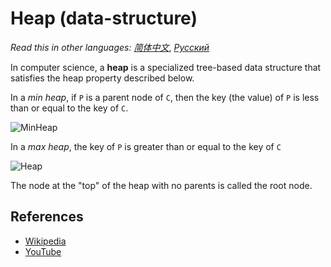 # Heap (data-structure)

_Read this in other languages:_
[_简体中文_](README.zh-CN.md),
[_Русский_](README.ru-RU.md)

In computer science, a **heap** is a specialized tree-based 
data structure that satisfies the heap property described
below.

In a *min heap*, if `P` is a parent node of `C`, then the
key (the value) of `P` is less than or equal to the
key of `C`.

![MinHeap](https://upload.wikimedia.org/wikipedia/commons/6/69/Min-heap.png)

In a *max heap*, the key of `P` is greater than or equal
to the key of `C`

![Heap](https://upload.wikimedia.org/wikipedia/commons/3/38/Max-Heap.svg)

The node at the "top" of the heap with no parents is 
called the root node.

## References

- [Wikipedia](https://en.wikipedia.org/wiki/Heap_(data_structure))
- [YouTube](https://www.youtube.com/watch?v=t0Cq6tVNRBA&index=5&t=0s&list=PLLXdhg_r2hKA7DPDsunoDZ-Z769jWn4R8)
